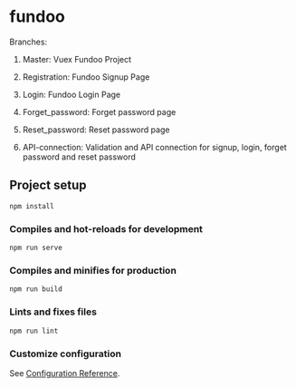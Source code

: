 # fundoo

Branches:
1. Master: Vuex Fundoo Project
2. Registration: Fundoo Signup Page
3. Login: Fundoo Login Page
4. Forget_password: Forget password page
5. Reset_password: Reset password page

6. API-connection: Validation and API connection for signup, login, forget password and reset password

## Project setup
```
npm install
```

### Compiles and hot-reloads for development
```
npm run serve
```

### Compiles and minifies for production
```
npm run build
```

### Lints and fixes files
```
npm run lint
```

### Customize configuration
See [Configuration Reference](https://cli.vuejs.org/config/).
